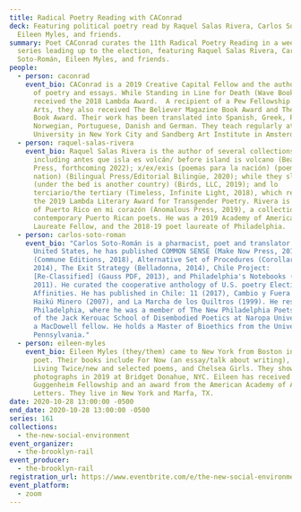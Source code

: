 ```yaml
---
title: Radical Poetry Reading with CAConrad
deck: Featuring political poetry read by Raquel Salas Rivera, Carlos Soto-Román,
  Eileen Myles, and friends.
summary: Poet CAConrad curates the 11th Radical Poetry Reading in a weekly
  series leading up to the election, featuring Raquel Salas Rivera, Carlos
  Soto-Román, Eileen Myles, and friends.
people:
  - person: caconrad
    event_bio: CAConrad is a 2019 Creative Capital Fellow and the author of 9 books
      of poetry and essays. While Standing in Line for Death (Wave Books),
      received the 2018 Lambda Award.  A recipient of a Pew Fellowship in the
      Arts, they also received The Believer Magazine Book Award and The Gil Ott
      Book Award. Their work has been translated into Spanish, Greek, Polish,
      Norwegian, Portuguese, Danish and German. They teach regularly at Columbia
      University in New York City and Sandberg Art Institute in Amsterdam.
  - person: raquel-salas-rivera
    event_bio: Raquel Salas Rivera is the author of several collections of poetry,
      including antes que isla es volcán/ before island is volcano (Beacon
      Press, forthcoming 2022); x/ex/exis (poemas para la nación) (poems for the
      nation) (Bilingual Press/Editorial Bilingüe, 2020); while they sleep
      (under the bed is another country) (Birds, LLC, 2019); and lo
      terciario/the tertiary (Timeless, Infinite Light, 2018), which received
      the 2019 Lambda Literary Award for Transgender Poetry. Rivera is co-editor
      of Puerto Rico en mi corazón (Anomalous Press, 2019), a collection of
      contemporary Puerto Rican poets. He was a 2019 Academy of American Poets
      Laureate Fellow, and the 2018-19 poet laureate of Philadelphia.
  - person: carlos-soto-roman
    event_bio: "Carlos Soto-Román is a pharmacist, poet and translator. In the
      United States, he has published COMMON SENSE (Make Now Press, 2019), Bluff
      (Commune Editions, 2018), Alternative Set of Procedures (Corollary Press,
      2014), The Exit Strategy (Belladonna, 2014), Chile Project:
      [Re-Classified] (Gauss PDF, 2013), and Philadelphia's Notebooks (Otoliths,
      2011). He curated the cooperative anthology of U.S. poetry Elective
      Affinities. He has published in Chile: 11 (2017), Cambio y Fuera (2009),
      Haikú Minero (2007), and La Marcha de los Quiltros (1999). He resided in
      Philadelphia, where he was a member of The New Philadelphia Poets, student
      of the Jack Kerouac School of Disembodied Poetics at Naropa University and
      a MacDowell fellow. He holds a Master of Bioethics from the University of
      Pennsylvania."
  - person: eileen-myles
    event_bio: Eileen Myles (they/them) came to New York from Boston in 1974 to be a
      poet. Their books include For Now (an essay/talk about writing), I Must Be
      Living Twice/new and selected poems, and Chelsea Girls. They showed their
      photographs in 2019 at Bridget Donahue, NYC. Eileen has received a
      Guggenheim Fellowship and an award from the American Academy of Arts &
      Letters. They live in New York and Marfa, TX.
date: 2020-10-28 13:00:00 -0500
end_date: 2020-10-28 13:00:00 -0500
series: 161
collections:
  - the-new-social-environment
event_organizer:
  - the-brooklyn-rail
event_producer:
  - the-brooklyn-rail
registration_url: https://www.eventbrite.com/e/the-new-social-environment-161-radical-poetry-with-caconrad-tickets-126561194941
event_platform:
  - zoom
---
```

